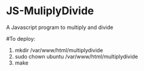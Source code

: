 # JS-MuliplyDivide
A Javascript program to multiply and divide

#To deploy:
1. mkdir /var/www/html/multiplydivide
2. sudo chown ubuntu /var/www/html/multiplydivide
3. make


 

